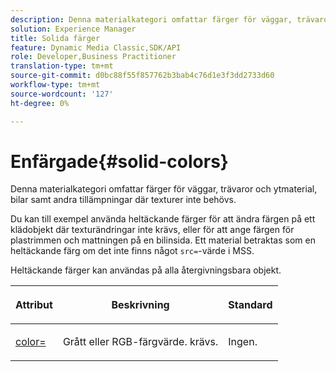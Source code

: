 ```yaml
---
description: Denna materialkategori omfattar färger för väggar, trävaror och ytmaterial, bilar samt andra tillämpningar där texturer inte behövs.
solution: Experience Manager
title: Solida färger
feature: Dynamic Media Classic,SDK/API
role: Developer,Business Practitioner
translation-type: tm+mt
source-git-commit: d0bc88f55f857762b3bab4c76d1e3f3dd2733d60
workflow-type: tm+mt
source-wordcount: '127'
ht-degree: 0%

---
```



# Enfärgade{#solid-colors}

Denna materialkategori omfattar färger för väggar, trävaror och ytmaterial, bilar samt andra tillämpningar där texturer inte behövs.

Du kan till exempel använda heltäckande färger för att ändra färgen på ett klädobjekt där texturändringar inte krävs, eller för att ange färgen för plastrimmen och mattningen på en bilinsida. Ett material betraktas som en heltäckande färg om det inte finns något `src=`-värde i MSS.

Heltäckande färger kan användas på alla återgivningsbara objekt.

<table id="table_9245240311A44659A74C7A5EDD7D1503"> 
 <thead> 
  <tr> 
   <th colname="col1" class="entry"> <p>Attribut </p> </th> 
   <th colname="col2" class="entry"> <p>Beskrivning </p> </th> 
   <th colname="col3" class="entry"> <p>Standard </p> </th> 
  </tr> 
 </thead>
 <tbody> 
  <tr> 
   <td colname="col1"> <p> <a href="../../../../../../ir-api/http-protocol/image-rendering-api-ref/c-ir-http-protocol-ref/c-ir-http-protocol-command-reference/r-ir-http-color.md#reference-ea3cba9edfe94dbab86d8f123a9ed0aa" type="reference" format="dita" scope="local"> <span class="codeph"> color=  </span> </a> </p> </td> 
   <td colname="col2"> <p> Grått eller RGB-färgvärde. krävs. </p> </td> 
   <td colname="col3"> <p>Ingen. </p> </td> 
  </tr> 
 </tbody> 
</table>

